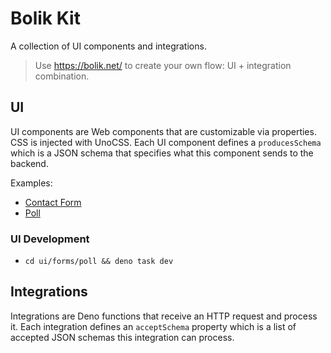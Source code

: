# Bolik Kit

A collection of UI components and integrations.

> Use <https://bolik.net/> to create your own flow: UI + integration combination.


## UI

UI components are Web components that are customizable via properties. CSS is injected with UnoCSS. Each UI component defines a `producesSchema` which is a JSON schema that specifies what this component sends to the backend.

Examples:

* [Contact Form](https://bolik.net/features/contact-form)
* [Poll](https://bolik.net/features/poll)


### UI Development

* `cd ui/forms/poll && deno task dev`


## Integrations

Integrations are Deno functions that receive an HTTP request and process it. Each integration defines an `acceptSchema` property which is a list of accepted JSON schemas this integration can process.
